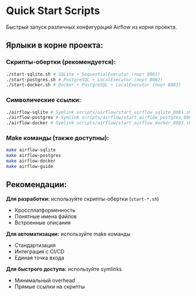 # Quick Start Scripts

Быстрый запуск различных конфигураций Airflow из корня проекта.

## Ярлыки в корне проекта:

### Скрипты-обертки (рекомендуется):
```bash
./start-sqlite.sh # SQLite + SequentialExecutor (порт 8081)
./start-postgres.sh # PostgreSQL + LocalExecutor (порт 8082) 
./start-docker.sh # Docker + PostgreSQL + LocalExecutor (порт 8083)
```

### Символические ссылки:
```bash
./airflow-sqlite # Symlink scripts/airflow/start_airflow_sqlite_8081.sh
./airflow-postgres # Symlink scripts/airflow/start_airflow_postgres_8082.sh
./airflow-docker # Symlink scripts/airflow/start_airflow_docker_8083.sh
```

### Make команды (также доступны):
```bash
make airflow-sqlite
make airflow-postgres
make airflow-docker
make airflow-guide
```

## Рекомендации:

**Для разработки:** используйте скрипты-обертки (`start-*.sh`)
- Кроссплатформенность
- Понятные имена файлов
- Встроенные описания

**Для автоматизации:** используйте make команды
- Стандартизация
- Интеграция с CI/CD
- Единая точка входа

**Для быстрого доступа:** используйте symlinks
- Минимальный overhead
- Прямые ссылки на скрипты
